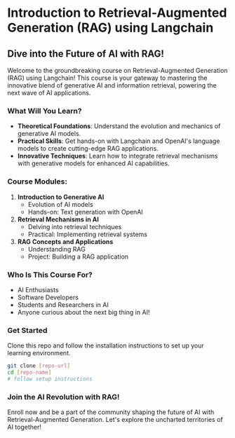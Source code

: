 
# Introduction to Retrieval-Augmented Generation (RAG) using Langchain

## Dive into the Future of AI with RAG!

Welcome to the groundbreaking course on Retrieval-Augmented Generation (RAG) using Langchain! This course is your gateway to mastering the innovative blend of generative AI and information retrieval, powering the next wave of AI applications.

### What Will You Learn?
- **Theoretical Foundations**: Understand the evolution and mechanics of generative AI models.
- **Practical Skills**: Get hands-on with Langchain and OpenAI's language models to create cutting-edge RAG applications.
- **Innovative Techniques**: Learn how to integrate retrieval mechanisms with generative models for enhanced AI capabilities.

### Course Modules:
1. **Introduction to Generative AI**
   - Evolution of AI models
   - Hands-on: Text generation with OpenAI
2. **Retrieval Mechanisms in AI**
   - Delving into retrieval techniques
   - Practical: Implementing retrieval systems
3. **RAG Concepts and Applications**
   - Understanding RAG
   - Project: Building a RAG application

### Who Is This Course For?
- AI Enthusiasts
- Software Developers
- Students and Researchers in AI
- Anyone curious about the next big thing in AI!

### Get Started
Clone this repo and follow the installation instructions to set up your learning environment.

```bash
git clone [repo-url]
cd [repo-name]
# follow setup instructions
```

### Join the AI Revolution with RAG!
Enroll now and be a part of the community shaping the future of AI with Retrieval-Augmented Generation. Let's explore the uncharted territories of AI together!

